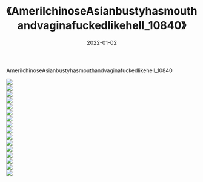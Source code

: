 ﻿---
layout: post
title:  《AmeriIchinoseAsianbustyhasmouthandvaginafuckedlikehell_10840》
date:   2022-01-02
img: http://imgx.orgx.ga/漏D/2022/AmeriIchinoseAsianbustyhasmouthandvaginafuckedlikehell_10840/000.jpg
categories: [美女, 清纯, 唯美]
---

AmeriIchinoseAsianbustyhasmouthandvaginafuckedlikehell_10840

  ![](http://imgx.orgx.ga/漏D/2022/AmeriIchinoseAsianbustyhasmouthandvaginafuckedlikehell_10840/001.jpg) <br> ![](http://imgx.orgx.ga/漏D/2022/AmeriIchinoseAsianbustyhasmouthandvaginafuckedlikehell_10840/002.jpg) <br> ![](http://imgx.orgx.ga/漏D/2022/AmeriIchinoseAsianbustyhasmouthandvaginafuckedlikehell_10840/003.jpg) <br> ![](http://imgx.orgx.ga/漏D/2022/AmeriIchinoseAsianbustyhasmouthandvaginafuckedlikehell_10840/004.jpg) <br> ![](http://imgx.orgx.ga/漏D/2022/AmeriIchinoseAsianbustyhasmouthandvaginafuckedlikehell_10840/005.jpg) <br> ![](http://imgx.orgx.ga/漏D/2022/AmeriIchinoseAsianbustyhasmouthandvaginafuckedlikehell_10840/006.jpg) <br> ![](http://imgx.orgx.ga/漏D/2022/AmeriIchinoseAsianbustyhasmouthandvaginafuckedlikehell_10840/007.jpg) <br> ![](http://imgx.orgx.ga/漏D/2022/AmeriIchinoseAsianbustyhasmouthandvaginafuckedlikehell_10840/008.jpg) <br> ![](http://imgx.orgx.ga/漏D/2022/AmeriIchinoseAsianbustyhasmouthandvaginafuckedlikehell_10840/009.jpg) <br> ![](http://imgx.orgx.ga/漏D/2022/AmeriIchinoseAsianbustyhasmouthandvaginafuckedlikehell_10840/010.jpg) <br> ![](http://imgx.orgx.ga/漏D/2022/AmeriIchinoseAsianbustyhasmouthandvaginafuckedlikehell_10840/011.jpg) <br> ![](http://imgx.orgx.ga/漏D/2022/AmeriIchinoseAsianbustyhasmouthandvaginafuckedlikehell_10840/012.jpg) <br> ![](http://imgx.orgx.ga/漏D/2022/AmeriIchinoseAsianbustyhasmouthandvaginafuckedlikehell_10840/013.jpg) <br> ![](http://imgx.orgx.ga/漏D/2022/AmeriIchinoseAsianbustyhasmouthandvaginafuckedlikehell_10840/014.jpg) <br> ![](http://imgx.orgx.ga/漏D/2022/AmeriIchinoseAsianbustyhasmouthandvaginafuckedlikehell_10840/015.jpg) <br> ![](http://imgx.orgx.ga/漏D/2022/AmeriIchinoseAsianbustyhasmouthandvaginafuckedlikehell_10840/016.jpg) <br>